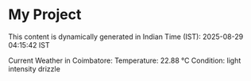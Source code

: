 # My Project

This content is dynamically generated in Indian Time (IST): 2025-08-29 04:15:42 IST


Current Weather in Coimbatore:
Temperature: 22.88 °C
Condition: light intensity drizzle
